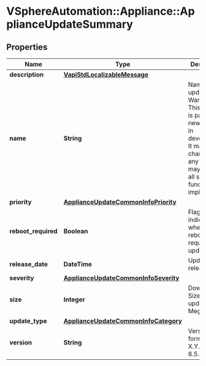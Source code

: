 # VSphereAutomation::Appliance::ApplianceUpdateSummary

## Properties
Name | Type | Description | Notes
------------ | ------------- | ------------- | -------------
**description** | [**VapiStdLocalizableMessage**](VapiStdLocalizableMessage.md) |  | 
**name** | **String** | Name of the update. Warning: This attribute is part of a new feature in development. It may be changed at any time and may not have all supported functionality implemented. | [optional] 
**priority** | [**ApplianceUpdateCommonInfoPriority**](ApplianceUpdateCommonInfoPriority.md) |  | 
**reboot_required** | **Boolean** | Flag indicating whether reboot is required after update. | 
**release_date** | **DateTime** | Update release date. | 
**severity** | [**ApplianceUpdateCommonInfoSeverity**](ApplianceUpdateCommonInfoSeverity.md) |  | 
**size** | **Integer** | Download Size of update in Megabytes. | 
**update_type** | [**ApplianceUpdateCommonInfoCategory**](ApplianceUpdateCommonInfoCategory.md) |  | 
**version** | **String** | Version in form of X.Y.Z.P. e.g. 6.5.1.5400 | 


